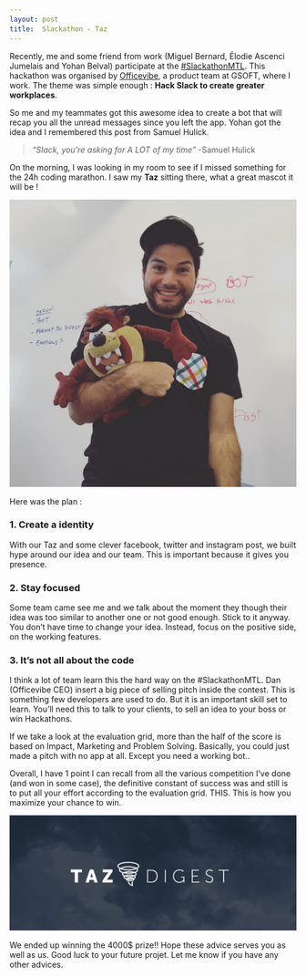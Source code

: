 ```yaml
---
layout: post
title:  Slackathon - Taz
---
```


Recently, me and some friend from work (Miguel Bernard, Élodie Ascenci Jumelais and Yohan Belval) participate at the [#SlackathonMTL](https://slackathonmtl.devpost.com/). This hackathon was organised by [Officevibe](https://officevibe.com/), a product team at GSOFT, where I work. The theme was simple enough : **Hack Slack to create greater workplaces**.

So me and my teammates got this awesome idea to create a bot that will recap you all the unread messages since you left the app. Yohan got the idea and I remembered this post from Samuel Hulick.

> *“Slack, you’re asking for A LOT of my time”* -Samuel Hulick

On the morning, I was looking in my room to see if I missed something for the 24h coding marathon. I saw my **Taz** sitting there, what a great mascot it will be !

![Taz Mascot](/assets/images/taz-pic1.jpeg)

Here was the plan :

### 1. Create a identity ###
With our Taz and some clever facebook, twitter and instagram post, we built hype around our idea and our team. This is important because it gives you presence.

### 2. Stay focused ###
Some team came see me and we talk about the moment they though their idea was too similar to another one or not good enough. Stick to it anyway. You don’t have time to change your idea. Instead, focus on the positive side, on the working features.

### 3. It’s not all about the code ###
I think a lot of team learn this the hard way on the #SlackathonMTL. Dan (Officevibe CEO) insert a big piece of selling pitch inside the contest. This is something few developers are used to do. But it is an important skill set to learn. You’ll need this to talk to your clients, to sell an idea to your boss or win Hackathons.

If we take a look at the evaluation grid, more than the half of the score is based on Impact, Marketing and Problem Solving. Basically, you could just made a pitch with no app at all. Except you need a working bot..

Overall, I have 1 point I can recall from all the various competition I’ve done (and won in some case), the definitive constant of success was and still is to put all your effort according to the evaluation grid. THIS. This is how you maximize your chance to win.

![Taz Logo](/assets/images/taz-logo.png)

We ended up winning the 4000$ prize!! Hope these advice serves you as well as us. Good luck to your future projet. Let me know if you have any other advices.
